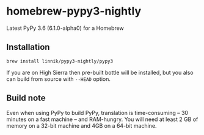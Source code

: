 # homebrew-pypy3-nightly
Latest PyPy 3.6 (6.1.0-alpha0) for a Homebrew

## Installation

```
brew install linnik/pypy3-nightly/pypy3
```

If you are on High Sierra then pre-built bottle will be installed, but you also can build from source with `--HEAD` option.

## Build note

Even when using PyPy to build PyPy, translation is time-consuming – 30 minutes on a fast machine – and RAM-hungry. You will need at least 2 GB of memory on a 32-bit machine and 4GB on a 64-bit machine.
